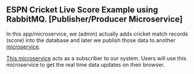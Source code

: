 ## ESPN Cricket Live Score Example using RabbitMQ. [Publisher/Producer Microservice]

In this app/microservice, we (admin) actually adds cricket match records (score) into the database and later we
publish those data to another [microservice](https://github.com/mechanicles/espn_cricinfo_frontend).

[This microservice](https://github.com/mechanicles/espn_cricinfo_frontend) acts as
a subscriber to our system. Users will use this microservice to get the real
time data updates on their browser.
